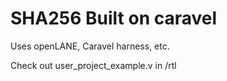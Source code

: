 # SHA256 Built on caravel

Uses openLANE, Caravel harness, etc.

Check out user_project_example.v in /rtl
